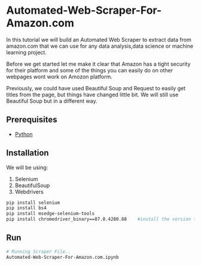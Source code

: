 # Automated-Web-Scraper-For-Amazon.com

In this tutorial we will build an Automated Web Scraper to extract data from amazon.com that we can use for any data analysis,data science or machine learning project. 

Before we get started let me make it clear that Amazon has a tight security for their platform and some of the things you can easily do on other webpages wont work on Amozon platform. 

Previously, we could have used Beautiful Soup and Request to easily get titles from the page, but things have changed little bit. We will still use Beautiful Soup but in a different way. 

## **Prerequisites** 
- [Python](https://www.python.org/downloads/)


## Installation 

We will be using: 
1. Selenium 
2. BeautifulSoup 
3. Webdrivers 

```bash 
pip install selenium 
pip install bs4 
pip install msedge-selenium-tools 
pip install chromedriver_binary==87.0.4280.88    #install the version that corresponds to the version of your browser 
``` 

## Run 
```bash 
# Running Scraper File.. 
Automated-Web-Scraper-For-Amazon.com.ipynb 
```
